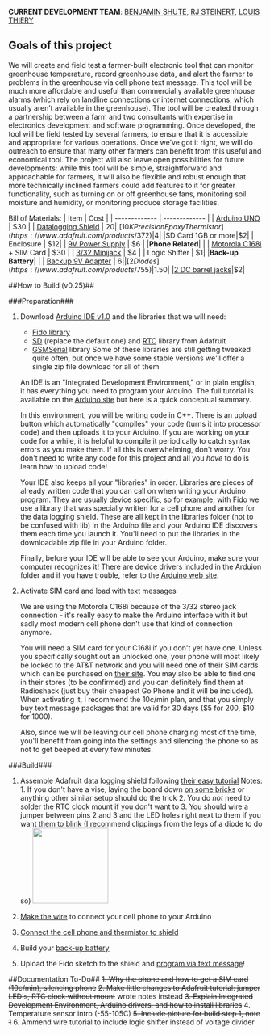 **CURRENT DEVELOPMENT TEAM**: [BENJAMIN SHUTE](http://www.farmhack.net/users/brshute), [RJ STEINERT](http://farmhack.net/users/rjsteinert-0), [LOUIS THIERY](http://www.louisthiery.com)

## Goals of this project
We will create and field test a farmer-built electronic tool that can monitor greenhouse temperature, record greenhouse data, and alert the farmer to problems in the greenhouse via cell phone text message. This tool will be much more affordable and useful than commercially available greenhouse alarms (which rely on landline connections or internet connections, which usually aren’t available in the greenhouse). The tool will be created through a partnership between a farm and two consultants with expertise in electronics development and software programming. Once developed, the tool will be field tested by several farmers, to ensure that it is accessible and appropriate for various operations. Once we’ve got it right, we will do outreach to ensure that many other farmers can benefit from this useful and economical tool. The project will also leave open possibilities for future developments: while this tool will be simple, straightforward and approachable for farmers, it will also be flexible and robust enough that more technically inclined farmers could add features to it for greater functionality, such as turning on or off greenhouse fans, monitoring soil moisture and humidity, or monitoring produce storage facilities.

Bill of Materials:
| Item | Cost |
| ------------- | ------------- |
| [Arduino UNO](https://www.adafruit.com/products/50)  | $30 |
| [Datalogging Shield](https://www.adafruit.com/products/243) | $20 |
| [10K Precision Epoxy Thermistor](https://www.adafruit.com/products/372) |$4|
|SD Card 1GB or more|$2|
| Enclosure | $12|
| [9V Power Supply](https://www.adafruit.com/products/63) | $6 |
|**Phone Related**| |
| [Motorola C168i](http://www.ebay.com/ctg/Motorola-C168I-ATT-Cellular-Phone-/99980032?_refkw=motorola+c168i&_pcatid=801&rt=nc&_pcategid=9355&_pdpal=1&_dmpt=Cell_Phones) + SIM Card | $30  |
| [3/32 Minijack](http://www.radioshack.com/product/index.jsp?productId=2104064) | $4 |
| Logic Shifter | $1|
|**Back-up Battery**| |
| [Backup 9V Adapter](https://www.adafruit.com/products/67) | $6 |
|[2 Diodes](https://www.adafruit.com/products/755)|$1.50|
|[2 DC barrel jacks](https://www.adafruit.com/products/373)|$2|

##How to Build (v0.25)##

###Preparation###

1. Download [Arduino IDE v1.0](http://arduino.cc/hu/Main/Software) and the libraries that we will need:
   * [Fido library](https://github.com/lthiery/Fido) 
   * [SD](https://github.com/adafruit/SD) (replace the default one) and [RTC](https://github.com/adafruit/RTClib) library from Adafruit
   * [GSMSerial](https://github.com/lthiery/GSMSerial) library
   Some of these libraries are still getting tweaked quite often, but once we have some stable versions we'll offer a single zip file download for all of them

    An IDE is an "Integrated Development Environment," or in plain english, it has everything you need to program your Arduino. The full tutorial is available on the [Arduino site](http://arduino.cc/en/Guide/Environment) but here is a quick conceptual summary.

    In this environment, you will be writing code in C++. There is an upload button which automatically "compiles" your code (turns it into processor code) and then uploads it to your Arduino. If you are working on your code for a while, it is helpful to compile it periodically to catch syntax errors as you make them. If all this is overwhelming, don't worry. You don't need to write any code for this project and all you *have* to do is learn how to upload code! 

    Your IDE also keeps all your "libraries" in order. Libraries are pieces of already written code that you can call on when writing your Arduino program. They are usually device specific, so for example, with Fido we use a library that was specially written for a cell phone and another for the data logging shield. These are all kept in the libraries folder (not to be confused with lib) in the Arduino file and your Arduino IDE discovers them each time you launch it. You'll need to put the libraries in the downloadable zip file in your Arduino folder.

    Finally, before your IDE will be able to see your Arduino, make sure your computer recognizes it! There are device drivers included in the Arduion folder and if you have trouble, refer to the [Arduino web site](http://arduino.cc/en/Guide/HomePage).

2. Activate SIM card and load with text messages

    We are using the Motorola C168i because of the 3/32 stereo jack connection - it's really easy to make the Arduino interface with it but sadly most modern cell phone don't use that kind of connection anymore.

    You will need a SIM card for your C168i if you don't yet have one. Unless you specifically sought out an unlocked one, your phone will most likely be locked to the AT&T network and you will need one of their SIM cards which can be purchased on [their site](http://www.wireless.att.com/cell-phone-service/cell-phone-details/index.jsp?device=AT&q_sku=sku981990&WT.srch=1#fbid=W59whJKfMDW). You may also be able to find one in their stores (to be confirmed) and you can definitely find them at Radioshack (just buy their cheapest Go Phone and it will be included). When activating it, I recommend the 10c/min plan, and that you simply buy text message packages that are valid for 30 days ($5 for 200, $10 for 1000).

    Also, since we will be leaving our cell phone charging most of the time, you'll benefit from going into the settings and silencing the phone so as not to get beeped at every few minutes. 

###Build###
1. Assemble Adafruit data logging shield following [their easy tutorial](http://www.ladyada.net/make/logshield/make.html)
    Notes: 
        1. If you don't have a vise, laying the board down [on some bricks](http://www.farmhack.net/sites/default/files/IMG_1237.JPG) or anything other similar setup should do the trick
        2. You do *not* need to solder the RTC clock mount if you don't want to
        3. You should wire a jumper between pins 2 and 3 and the LED holes right next to them if you want them to blink (I recommend clippings from the legs of a diode to do so)
<a href="http://louisthiery.com/wp-content/uploads/2012/05/IMG_1269.jpg"><img src="http://louisthiery.com/wp-content/uploads/2012/05/IMG_1269-150x150.jpg" alt="" title="IMG_1269" width="150" height="150" class="alignright size-thumbnail wp-image-153" /></a>

2. [Make the wire](http://www.farmhack.net/wiki/cellphone-arduino) to connect your cell phone to your Arduino

3. [Connect the cell phone and thermistor to shield](http://www.farmhack.net/wiki/building-shield)

4. Build your [back-up battery](http://www.farmhack.net/wiki/back-battery-arduino)

5. Upload the Fido sketch to the shield and [program via text message](http://www.farmhack.net/wiki/program-fido)!

##Documentation To-Do##
<del>1. Why the phone and how to get a SIM card (10c/min), silencing phone</del>
<del>2. Make little changes to Adafruit tutorial: jumper LED's, RTC clock without mount</del> wrote notes instead
<del>3. Explain Integrated Development Environment, Arduino drivers, and how to install libraries</del>
4. Temperature sensor intro (-55-105C)
<del>5. Include picture for build step 1, note 1</del>
6. Ammend wire tutorial to include logic shifter instead of voltage divider